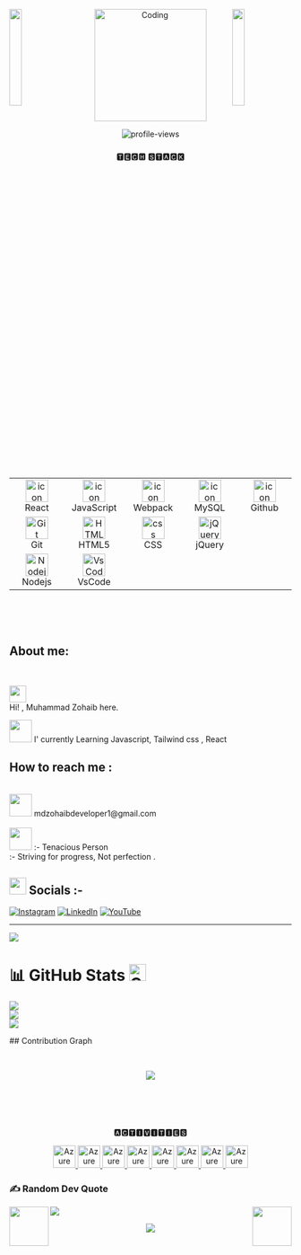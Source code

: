 <img align="left" src="https://user-images.githubusercontent.com/65187002/144930161-2f783401-8d27-4fdf-a2f7-cc0ba32f1f1f.gif" width="21%" style="display:inline;"><img align="right" src="https://user-images.githubusercontent.com/65187002/144930161-2f783401-8d27-4fdf-a2f7-cc0ba32f1f1f.gif" width="21%" style="display:inline;">

<p align="center">
  <img alt="Coding" width="200" src="https://media1.giphy.com/media/3kPDmoWdBpQPNhCnUG/giphy.gif?cid=ecf05e47czcc532765ws5oumsyflmrr3l84ahc8wpu2orb87&ep=v1_gifs_related&rid=giphy.gif&ct=s">
</p>

<p align="center">
  <img src="https://komarev.com/ghpvc/?username=Zohaibdevpr&label=Profile%20Views&color=fff24f&style=flat" alt="profile-views" />
</p>



###
<p align="center"> 
 🆃🅴🅲🅷  🆂🆃🅰🅲🅺 <br>

 ####
<table>
<div style="display: flex;  align: center">
<table align="center">
  <tr>
    <td align="center" width="96">
        <img src="https://techstack-generator.vercel.app/react-icon.svg" alt="icon" width="40" height="40" />
      <br>React
    </td>
    <td align="center" width="96">
        <img src="https://techstack-generator.vercel.app/js-icon.svg" alt="icon" width="40" height="40" />
      <br>JavaScript
    </td>
    <td align="center" width="96">
        <img src="https://techstack-generator.vercel.app/webpack-icon.svg" alt="icon" width="40" height="40" />
      <br>Webpack
    </td>
    <td align="center" width="96">
        <img src="https://techstack-generator.vercel.app/mysql-icon.svg" alt="icon" width="40" height="40" />
      <br>MySQL
    </td>
     <td align="center" width="96">
        <img src="https://techstack-generator.vercel.app/github-icon.svg" alt="icon" width="40" height="40" />
      <br>Github
    </td>
  </tr>
  <tr>
    <td align="center" width="96"> 
        <img src="https://user-images.githubusercontent.com/25181517/192108372-f71d70ac-7ae6-4c0d-8395-51d8870c2ef0.png" width="40" height="40" alt="Git" />
      <br>Git
    </td>
    <td align="center"  width="96">
        <img src="https://skillicons.dev/icons?i=html" width="40" height="40" alt="HTML5" />
      <br>HTML5
    </td>
    <td align="center" width="96">
        <img src="https://skillicons.dev/icons?i=css" width="40" height="40" alt="css" />
      <br>CSS
    </td>
    </td>
    <td align="center" width="96">
        <img src="https://skillicons.dev/icons?i=jquery"width="40" height="40" alt="jQuery" />
      <br>jQuery
    </td>
  </tr>
 <tr>
        <td align="center" width="96">
        <img src="https://skillicons.dev/icons?i=nodejs" width="40" height="40" alt="Nodejs" />
      <br>Nodejs
      </td>
</td>
            <td align="center" width="96">
        <img src="https://skillicons.dev/icons?i=vscode" width="40" height="40" alt="VsCode" />
      <br>VsCode
    </td>
      
         
 </tr>
</table>
<br><br>
</table>




<br>

##  About me:
    
<br>
 <p><img src="https://emojis.slackmojis.com/emojis/images/1531849430/4246/blob-sunglasses.gif?1531849430" width="30"/> <br>
    Hi! , Muhammad Zohaib here.</p>
 <img src="https://user-images.githubusercontent.com/74038190/216122069-5b8169d7-1d8e-4a13-b245-a8e4176c99f8.png" width="40"> I' currently  Learning Javascript, Tailwind css , React<br>
   
 
 ##  How to reach me :  
 <br>
  <img src ="https://user-images.githubusercontent.com/74038190/216120981-b9507c36-0e04-4469-8e27-c99271b45ba5.png" width="40">
   mdzohaibdeveloper1@gmail.com<br><br>  
 <img src = "https://user-images.githubusercontent.com/74038190/229223156-0cbdaba9-3128-4d8e-8719-b6b4cf741b67.gif" width="40"> :-  Tenacious Person <br> :-  Striving for progress, Not perfection .


## <img height="30" src="https://raw.githubusercontent.com/innng/innng/master/assets/soulgem-sayaka.gif"/> Socials :-
[![Instagram](https://img.shields.io/badge/Instagram-%23E4405F.svg?logo=Instagram&logoColor=white)](https://instagram.com/zo.haib2860) [![LinkedIn](https://img.shields.io/badge/LinkedIn-%230077B5.svg?logo=linkedin&logoColor=white)](https://linkedin.com/in/muhammad-zohaib-7b2223285/) [![YouTube](https://img.shields.io/badge/YouTube-%23FF0000.svg?logo=YouTube&logoColor=white)](https://youtube.com/@muhammad_zohaib936) 

---

[![](https://visitcount.itsvg.in/api?id=Zohaibdevpr&icon=10&color=13)](https://visitcount.itsvg.in)
 

<p align="center">
  
# 📊 GitHub Stats <img src="https://media.giphy.com/media/W5eoZHPpUx9sapR0eu/giphy.gif" width="30" alt="Git"/>  
![](https://github-readme-stats.vercel.app/api?username=Zohaibdevpr&theme=neon&hide_border=false&include_all_commits=true&count_private=false)<br/>
![](https://github-readme-streak-stats.herokuapp.com/?user=Zohaibdevpr&theme=neon&hide_border=false)<br/>
![](https://github-readme-stats.vercel.app/api/top-langs/?username=Zohaibdevpr&theme=neon&hide_border=false&include_all_commits=true&count_private=false&layout=compact)

</p>

‎## Contribution Graph

‎<p align="center">
‎  <img src="https://github-readme-activity-graph.vercel.app/graph?username=Zohaibdevpr&theme=react-dark&area=true&hide_border=true" />
‎</p>
‎
‎


<!-- Proudly created with GPRM ( https://gprm.itsvg.in ) -->

####
<br clear="both">
<p align="center">🅰🅲🆃🅸🆅🅸🆃🅸🅴🆂</p>
 <p align="center">
  <a href="https://jrohit.com.np/" target="_blank">
    <img src="https://github.com/jrohitofficial/jrohitofficial/blob/master/Man%20Bouncing%20Ball%20Medium-Dark%20Skin%20Tone.png?raw=true" alt="Azure" width="40" height="40" />
  </a>

  <a href="https://jrohit.com.np" target="_blank">
    <img src="https://raw.githubusercontent.com/jrohitofficial/jrohitofficial/master/Soccer%20Ball.webp" alt="Azure" width="40" height="40" />
  </a>

  <a href="https://jrohit.com.np" target="_blank">
    <img src="https://raw.githubusercontent.com/jrohitofficial/jrohitofficial/master/Video%20Game.webp" alt="Azure" width="40" height="40" />
  </a>

  <a href="https://jrohit.com.np" target="_blank">
    <img src="https://github.com/jrohitofficial/jrohitofficial/blob/master/Musical%20Notes.png?raw=true" alt="Azure" width="40" height="40" />
  </a>

  <a href="https://jrohit.com.np" target="_blank">
    <img src="https://github.com/jrohitofficial/jrohitofficial/blob/master/Man%20Technologist%20Medium-Dark%20Skin%20Tone.png?raw=true" alt="Azure" width="40" height="40" />
  </a>
  <a href="https://jrohit.com.np" target="_blank">
    <img src="https://github.com/jrohitofficial/jrohitofficial/blob/master/globe.gif?raw=true" alt="Azure" width="40" height="40" />
  </a>
  <a href="https://jrohit.com.np" target="_blank">
    <img src="https://github.com/jrohitofficial/jrohitofficial/blob/master/book.gif?raw=true" alt="Azure" width="40" height="40" />
  </a>
  <a href="https://jrohit.com.np" target="_blank">
    <img src="https://github.com/jrohitofficial/jrohitofficial/blob/master/music.gif?raw=true" alt="Azure" width="40" height="40"" />
  </a>
  
 </p>


### ✍️ Random Dev Quote  

![](https://quotes-github-readme.vercel.app/api?type=horizontal&theme=tokyonight)
<img src = "https://user-images.githubusercontent.com/74038190/213866269-5d00981c-7c98-46d7-8a8e-16f462f15227.gif" align="left" width="70"> 
<img src = "https://user-images.githubusercontent.com/74038190/213866269-5d00981c-7c98-46d7-8a8e-16f462f15227.gif" align="right" width="70">

<p align="center">
  <img src="https://capsule-render.vercel.app/api?type=waving&color=gradient&height=65&section=footer"/>
</p>
<!-- Proudly created with GPRM ( https://gprm.itsvg.in ) -->  

 

